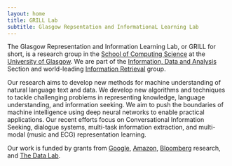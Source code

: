 ```yaml
---
layout: home
title: GRILL Lab
subtitle: Glasgow Repsentation and InformationaL Learning Lab
---
```


The Glasgow Representation and Information Learning Lab, or GRILL for short, is a research group in the [School of Computing Science](https://www.gla.ac.uk/schools/computing/) at the [University of Glasgow](https://www.gla.ac.uk/).  We are part of the [Information, Data and Analysis](https://www.gla.ac.uk/schools/computing/research/researchsections/ida-section/) Section and world-leading [Information Retrieval](https://www.gla.ac.uk/schools/computing/research/researchsections/ida-section/informationretrieval/) group.

Our research aims to develop new methods for machine understanding of natural language text and data.  We develop new algorithms and techniques to tackle challenging problems in representing knowledge, language understanding, and information seeking. We aim to push the boundaries of machine intelligence using deep neural networks to enable practical applications.  Our recent efforts focus on Conversational Information Seeking, dialogue systems, multi-task information extraction, and multi-modal (music and ECG) representation learning. 

Our work is funded by grants from [Google](https://ai.googleblog.com/2020/02/announcing-2019-google-faculty-research.html), [Amazon](https://www.amazon.science/blog/recipients-of-the-2019-amazon-research-awards-announced), [Bloomberg](https://www.techatbloomberg.com/blog/announcing-2019-bloomberg-data-science-research-grant-winners/) research, and [The Data Lab](https://www.thedatalab.com/). 
